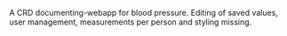 A CRD  documenting-webapp for blood pressure. Editing of saved values, user management, measurements per person and styling missing.
